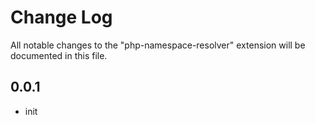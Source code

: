# Change Log

All notable changes to the "php-namespace-resolver" extension will be documented in this file.

## 0.0.1

- init
